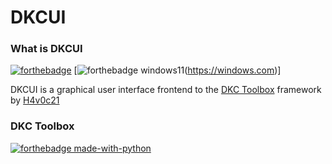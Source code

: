 # DKCUI

### What is DKCUI
[![forthebadge](https://forthebadge.com/images/badges/made-with-c-sharp.svg)](https://dotnet.microsoft.com/en-us/languages/csharp) [![forthebadge windows11](https://raw.githubusercontent.com/RWELabs/DKCUI/main/Resources/badgew11.svg)(https://windows.com)]

DKCUI is a graphical user interface frontend to the [DKC Toolbox]() framework by [H4v0c21]()

### DKC Toolbox
[![forthebadge made-with-python](http://ForTheBadge.com/images/badges/made-with-python.svg)](https://www.python.org/)